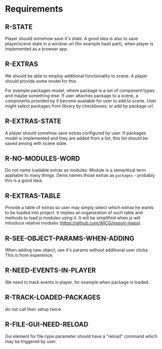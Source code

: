 # Requirements

## R-STATE

Player should somehow save it's state.
A good idea is also to save player/scene state in a window url 
(for example hash part), when player is implemented as a browser app.

## R-EXTRAS
We should be able to employ additional functionality to scene.
A player should provide some model for this.

For example packages model, where package is a set of component types and maybe something else. 
If user attaches package to a scene, a components provided by it become available for user to add to scene.
User might select packages from library by checkboxes, or add by package url.

## R-EXTRAS-STATE

A player should somehow save extras configured by user.
If packages model is implemented and they are added from a list,
this list should be saved among with scene state.

## R-NO-MODULES-WORD

Do not name loadable extras as modules. Module is a semantical term appliable to many things.
Denis names those extras as `packages` - probably this is a good idea.

## R-EXTRAS-TABLE

Provide a table of extras so user may simply select which extras he wants to be loaded into project.
It implies an organization of such table and methods to load js modules using it. It will be simplified
when js will introduce relative modules (https://github.com/WICG/import-maps).

## R-SEE-OBJECT-PARAMS-WHEN-ADDING

When adding new object, see it's params without additional user clicks.
This is from expereince.

## R-NEED-EVENTS-IN-PLAYER
We need to track events in player, for example when package is loaded.

## R-TRACK-LOADED-PACKAGES
do not call their setup twice

## R-FILE-GUI-NEED-RELOAD
Gui element for file-type parameter should have a "reload" command which may be triggered by user.
